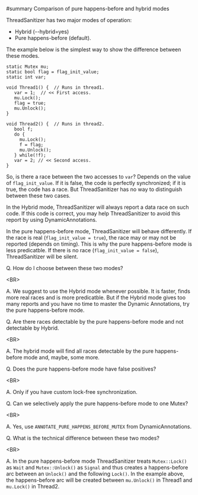 ﻿#summary Comparison of pure happens-before and hybrid modes

ThreadSanitizer has two major modes of operation:
  * Hybrid (--hybrid=yes)
  * Pure happens-before (default).

The example below is the simplest way to show the difference between these modes.

```
static Mutex mu;
static bool flag = flag_init_value; 
static int var;

void Thread1() {  // Runs in thread1.
   var = 1;  // << First access.
   mu.Lock();
   flag = true;
   mu.Unlock();
}

void Thread2() {  // Runs in thread2.
   bool f;
   do {
     mu.Lock();
     f = flag;
     mu.Unlock();
   } while(!f);
   var = 2; // << Second access.
}
```

So, is there a race between the two accesses to `var`?
Depends on the value of `flag_init_value`.
If it is false, the code is perfectly synchronized; if it is true, the code has a race.
But ThreadSanitizer has no way to distinguish between these two cases.

In the Hybrid mode, ThreadSanitizer will always report a data race on such code.
If this code is correct, you may help ThreadSanitizer to avoid this report by using DynamicAnnotations.

In the pure happens-before mode, ThreadSanitizer will behave differently.
If the race is real (`flag_init_value = true`), the race may or may not be reported (depends on timing).
This is why the pure happens-before mode is less predicatble.
If there is no race (`flag_init_value = false`), ThreadSanitizer will be silent.

Q. How do I choose between these two modes? 

&lt;BR&gt;


A. We suggest to use the Hybrid mode whenever possible. It is faster, finds more real races and is more predicatble. But if the Hybrid mode gives too many reports and you have no time to master the Dynamic Annotations, try the pure happens-before mode.

Q. Are there races detectable by the pure happens-before mode and not detectable by Hybrid. 

&lt;BR&gt;


A. The hybrid mode will find all races detectable by the pure happens-before mode and, maybe, some more.

Q. Does the pure happens-before mode have false positives? 

&lt;BR&gt;


A. Only if you have custom lock-free synchronization.

Q. Can we selectively apply the pure happens-before mode to one Mutex? 

&lt;BR&gt;


A. Yes, use `ANNOTATE_PURE_HAPPENS_BEFORE_MUTEX` from DynamicAnnotations.

Q. What is the technical difference between these two modes? 

&lt;BR&gt;


A. In the pure happens-before mode ThreadSanitizer treats `Mutex::Lock()` as `Wait` and `Mutex::Unlock()` as `Signal` and thus creates a happens-before arc between an `Unlock()` and the following `Lock()`. In the example above, the happens-before arc will be created between `mu.Unlock()` in Thread1 and `mu.Lock()` in Thread2.